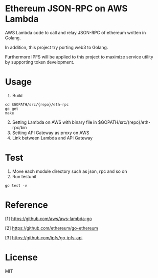 # Ethereum JSON-RPC on AWS Lambda
AWS Lambda code to call and relay JSON-RPC of ethereum written in Golang.

In addition, this project try porting web3 to Golang.

Furthermore IPFS will be applied to this project to maximize service utility by supporting token development.

# Usage
1. Build
```shell
cd $GOPATH/src/{repo}/eth-rpc
go get
make
```
2. Setting Lambda on AWS with binary file in $GOPATH/src/{repo}/eth-rpc/bin
3. Setting API Gateway as proxy on AWS
4. Link between Lambda and API Gateway

# Test
1. Move each module directory such as json, rpc and so on
2. Run testunit
```shell
go test -v
```

# Reference
[1] https://github.com/aws/aws-lambda-go

[2] https://github.com/ethereum/go-ethereum

[3] https://github.com/ipfs/go-ipfs-api

# License
MIT

